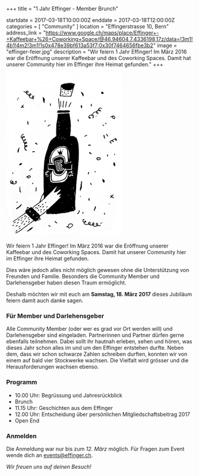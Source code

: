 +++
title = "1 Jahr Effinger - Member Brunch"

startdate = 2017-03-18T10:00:00Z
enddate = 2017-03-18T12:00:00Z
categories = [ "Community" ]
location = "Effingerstrasse 10, Bern"
address_link = "https://www.google.ch/maps/place/Effinger+-+Kaffeebar+%26+Coworking+Space/@46.94604,7.4336198,17z/data=!3m1!4b1!4m2!3m1!1s0x478e39bf613a53f7:0x30f7464656fbe3b2"
image = "effinger-feier.jpg"
description = "Wir feiern 1 Jahr Effinger! Im März 2016 war die Eröffnung unserer Kaffeebar und des Coworking Spaces. Damit hat unserer Community hier im Effinger ihre Heimat gefunden."
+++

![Effinger Party](effinger-feier.jpg)

Wir feiern 1 Jahr Effinger! Im März 2016 war die Eröffnung unserer Kaffeebar und des Coworking Spaces. Damit hat unserer Community hier im Effinger ihre Heimat gefunden.

Dies wäre jedoch alles nicht möglich gewesen ohne die Unterstützung von Freunden und Familie. Besonders die Community Member und Darlehensgeber haben diesen Traum ermöglicht.

Deshalb möchten wir mit euch am **Samstag, 18. März 2017** dieses Jubiläum feiern damit auch danke sagen.


### Für Member und Darlehensgeber

Alle Community Member (oder wer es grad vor Ort werden will) und Darlehensgeber sind eingeladen. Partnerinnen und Partner dürfen gerne ebenfalls teilnehmen. Dabei sollt ihr hautnah erleben, sehen und hören, was dieses Jahr schon alles im und um den Effinger entstehen durfte. Neben dem, dass wir schon schwarze Zahlen schreiben durften, konnten wir von einem auf bald vier Stockwerke wachsen. Die Vielfalt wird grösser und die Herausforderungen wachsen ebenso.


### Programm

* 10.00 Uhr: Begrüssung und Jahresrückblick
* Brunch
* 11.15 Uhr: Geschichten aus dem Effinger
* 12.00 Uhr: Entscheidung über persönlichen Mitgliedschaftsbeitrag 2017
* Open End


### Anmelden

Die Anmeldung war nur bis zum  *12. März* möglich. Für Fragen zum Event wende dich an [events@effinger.ch](mailto:events@effinger.ch).

*Wir freuen uns auf deinen Besuch!*
